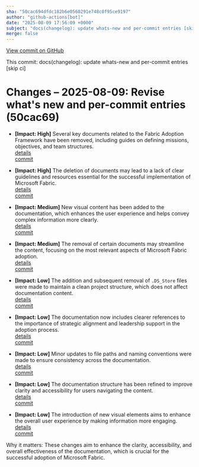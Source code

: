 ```yaml
---
sha: "50cac694dfdc182b6e0560291e748c0f95ce9197"
author: "github-actions[bot]"
date: "2025-08-09 17:56:09 +0000"
subject: "docs(changelog): update whats-new and per-commit entries [skip ci]"
merge: false
---
```


[View commit on GitHub](https://github.com/TheTrustedAdvisor/FabricAdoptionFramework/commit/50cac694dfdc182b6e0560291e748c0f95ce9197)

This commit: docs(changelog): update whats-new and per-commit entries [skip ci]

# Changes – 2025-08-09: Revise what's new and per-commit entries (50cac69)

- **[Impact: High]** Several key documents related to the Fabric Adoption Framework have been removed, including guides on defining missions, objectives, and team structures.  
  [details](/docs/about/changes/2025-07-20-1a084247ade55ad5ab8db4728082376b22d9906b.md)  
  [commit](https://github.com/TheTrustedAdvisor/FabricAdoptionFramework/commit/50cac694dfdc182b6e0560291e748c0f95ce9197)

- **[Impact: High]** The deletion of documents may lead to a lack of clear guidelines and resources essential for the successful implementation of Microsoft Fabric.  
  [details](/docs/about/changes/2025-07-20-3948fa7bc9ab671af8690e6527e831adebbec1dc.md)  
  [commit](https://github.com/TheTrustedAdvisor/FabricAdoptionFramework/commit/50cac694dfdc182b6e0560291e748c0f95ce9197)

- **[Impact: Medium]** New visual content has been added to the documentation, which enhances the user experience and helps convey complex information more clearly.  
  [details](/docs/about/changes/2025-07-20-eddd0949c711e7773c95ea8645f33219fc8e68f8.md)  
  [commit](https://github.com/TheTrustedAdvisor/FabricAdoptionFramework/commit/50cac694dfdc182b6e0560291e748c0f95ce9197)

- **[Impact: Medium]** The removal of certain documents may streamline the content, focusing on the most relevant aspects of Microsoft Fabric adoption.  
  [details](/docs/about/changes/2025-07-20-515ccf515519e7ca70c93c460dbc92a4c0f0f13c.md)  
  [commit](https://github.com/TheTrustedAdvisor/FabricAdoptionFramework/commit/50cac694dfdc182b6e0560291e748c0f95ce9197)

- **[Impact: Low]** The addition and subsequent removal of `.DS_Store` files were made to maintain a clean project structure, which does not affect documentation content.  
  [details](/docs/about/changes/2025-07-20-4dec936fdb51eb08c978644a8ad5177963c5f0c4.md)  
  [commit](https://github.com/TheTrustedAdvisor/FabricAdoptionFramework/commit/50cac694dfdc182b6e0560291e748c0f95ce9197)

- **[Impact: Low]** The documentation now includes clearer references to the importance of strategic alignment and leadership support in the adoption process.  
  [details](/docs/about/changes/2025-07-20-99bbd7955c423e1670f1e1e9f3b50a9a79f6860f.md)  
  [commit](https://github.com/TheTrustedAdvisor/FabricAdoptionFramework/commit/50cac694dfdc182b6e0560291e748c0f95ce9197)

- **[Impact: Low]** Minor updates to file paths and naming conventions were made to ensure consistency across the documentation.  
  [details](/docs/about/changes/2025-07-20-2a933283b21f46564224ce6736473eb0908e8935.md)  
  [commit](https://github.com/TheTrustedAdvisor/FabricAdoptionFramework/commit/50cac694dfdc182b6e0560291e748c0f95ce9197)

- **[Impact: Low]** The documentation structure has been refined to improve clarity and accessibility for users navigating the content.  
  [details](/docs/about/changes/2025-07-20-4c00a7565b68830eb2752b72d106795d18c8fa9f.md)  
  [commit](https://github.com/TheTrustedAdvisor/FabricAdoptionFramework/commit/50cac694dfdc182b6e0560291e748c0f95ce9197)

- **[Impact: Low]** The introduction of new visual elements aims to enhance the overall user experience by making information more engaging.  
  [details](/docs/about/changes/2025-07-20-3a2e8c28bcae51d3232571d23607014db5eb87e4.md)  
  [commit](https://github.com/TheTrustedAdvisor/FabricAdoptionFramework/commit/50cac694dfdc182b6e0560291e748c0f95ce9197)

Why it matters: These changes aim to enhance the clarity, accessibility, and overall effectiveness of the documentation, which is crucial for the successful adoption of Microsoft Fabric.
